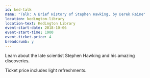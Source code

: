 ```yaml
---
id: ked-talk
name: "Talk: A Brief History of Stephen Hawking, by Derek Raine"
location: kedington-library
location-text: Kedington Library
event-start-date: 2018-10-06
event-start-time: 1900
event-ticket-price: 4
breadcrumb: y
---
```


Learn about the late scientist Stephen Hawking and his amazing discoveries.

Ticket price includes light refreshments.
